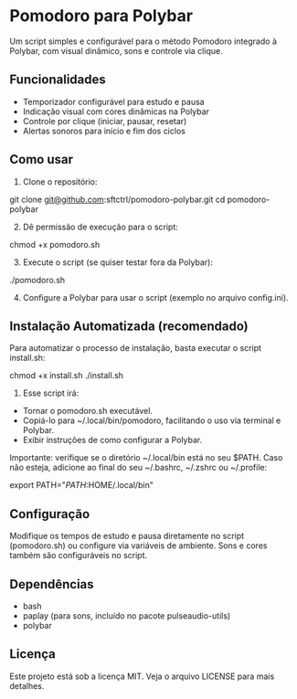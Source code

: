 # Pomodoro para Polybar
Um script simples e configurável para o método Pomodoro integrado à Polybar, com visual dinâmico, sons e controle via clique.

## Funcionalidades

- Temporizador configurável para estudo e pausa
- Indicação visual com cores dinâmicas na Polybar
- Controle por clique (iniciar, pausar, resetar)
- Alertas sonoros para início e fim dos ciclos

## Como usar
1. Clone o repositório:


git clone git@github.com:sftctrl/pomodoro-polybar.git
cd pomodoro-polybar

2. Dê permissão de execução para o script:

chmod +x pomodoro.sh

3. Execute o script (se quiser testar fora da Polybar):

./pomodoro.sh

4. Configure a Polybar para usar o script (exemplo no arquivo config.ini).

## Instalação Automatizada (recomendado)
Para automatizar o processo de instalação, basta executar o script install.sh:

chmod +x install.sh
./install.sh

1. Esse script irá:

- Tornar o pomodoro.sh executável.
- Copiá-lo para ~/.local/bin/pomodoro, facilitando o uso via terminal e Polybar.
- Exibir instruções de como configurar a Polybar.

Importante: verifique se o diretório ~/.local/bin está no seu $PATH.
Caso não esteja, adicione ao final do seu ~/.bashrc, ~/.zshrc ou ~/.profile:

export PATH="$PATH:$HOME/.local/bin"

## Configuração

Modifique os tempos de estudo e pausa diretamente no script (pomodoro.sh) ou configure via variáveis de ambiente.
Sons e cores também são configuráveis no script.

## Dependências

- bash
- paplay (para sons, incluído no pacote pulseaudio-utils)
- polybar

## Licença
Este projeto está sob a licença MIT. Veja o arquivo LICENSE para mais detalhes.








